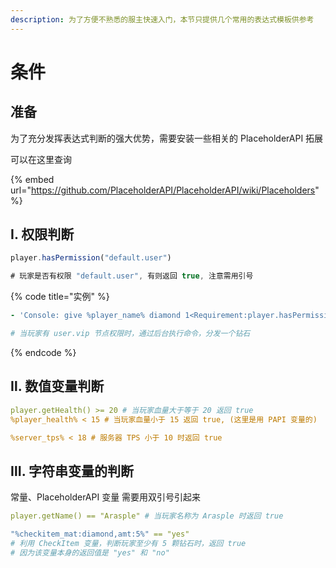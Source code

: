 ```yaml
---
description: 为了方便不熟悉的服主快速入门，本节只提供几个常用的表达式模板供参考
---
```


# 条件

## 准备

为了充分发挥表达式判断的强大优势，需要安装一些相关的 PlaceholderAPI 拓展

可以在这里查询

{% embed url="https://github.com/PlaceholderAPI/PlaceholderAPI/wiki/Placeholders" %}

## Ⅰ. 权限判断

```javascript
player.hasPermission("default.user")

# 玩家是否有权限 "default.user", 有则返回 true, 注意需用引号
```

{% code title="实例" %}
```yaml
- 'Console: give %player_name% diamond 1<Requirement:player.hasPermission("user.vip")>'

# 当玩家有 user.vip 节点权限时，通过后台执行命令，分发一个钻石
```
{% endcode %}

## Ⅱ. 数值变量判断

```yaml
player.getHealth() >= 20 # 当玩家血量大于等于 20 返回 true
%player_health% < 15 # 当玩家血量小于 15 返回 true, (这里是用 PAPI 变量的)
```

```yaml
%server_tps% < 18 # 服务器 TPS 小于 10 时返回 true 
```

## Ⅲ. 字符串变量的判断

常量、PlaceholderAPI 变量 需要用双引号引起来

```yaml
player.getName() == "Arasple" # 当玩家名称为 Arasple 时返回 true

"%checkitem_mat:diamond,amt:5%" == "yes"
# 利用 CheckItem 变量，判断玩家至少有 5 颗钻石时，返回 true
# 因为该变量本身的返回值是 "yes" 和 "no"
```



